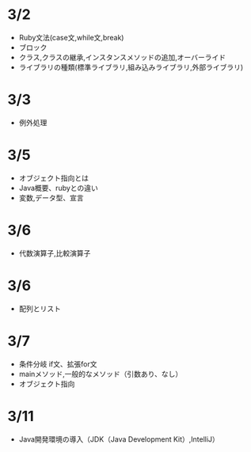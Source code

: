 # 3/2
- Ruby文法(case文,while文,break)
- ブロック
- クラス,クラスの継承,インスタンスメソッドの追加,オーバーライド
- ライブラリの種類(標準ライブラリ,組み込みライブラリ,外部ライブラリ)

# 3/3
- 例外処理

# 3/5
- オブジェクト指向とは
- Java概要、rubyとの違い
- 変数,データ型、宣言


# 3/6
- 代数演算子,比較演算子

# 3/6
- 配列とリスト

# 3/7
- 条件分岐 if文、拡張for文
- mainメソッド,一般的なメソッド（引数あり、なし）
- オブジェクト指向

# 3/11
- Java開発環境の導入（JDK（Java Development Kit）,IntelliJ）